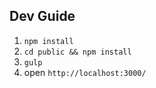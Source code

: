 Dev Guide
---------

1. `npm install`
2. `cd public && npm install`
3. `gulp`
4.  open `http://localhost:3000/`
